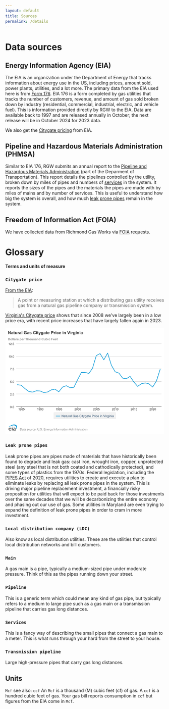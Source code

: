 ```yaml
---
layout: default
title: Sources 
permalink: /details
---
```


# Data sources

## Energy Information Agency (EIA)
The EIA is an organization under the Department of Energy that tracks information about energy use in the US, including prices, amount sold, power plants, utilities, and a lot more. The primary data from the EIA used here is from [Form 176][EIA 176]. EIA 176 is a form completed by gas utilities that tracks the number of customers, revenue, and amount of gas sold broken down by industry (residential, commercial, industrial, electric, and vehicle fuel). This is information provided directly by RGW to the EIA. Data are available back to 1997 and are released annually in October; the next release will be in October 2024 for 2023 data.

We also get the [Citygate pricing](#citygate-price) from EIA.

## Pipeline and Hazardous Materials Administration (PHMSA)

Similar to EIA 176, RGW submits an annual report to the [Pipeline and Hazardous Materials Administration][PHMSA] (part of the Deparment of Transportation). This report details the pipelines controlled by the utility, broken down by miles of pipes and numbers of [services](#services) in the system. It reports the sizes of the pipes and the materials the pipes are made with by miles of mains and by number of services. This is useful to understand how big the system is overall, and how much [leak prone pipes](#leak-prone-pipes) remain in the system.

## Freedom of Information Act (FOIA)

We have collected data from Richmond Gas Works via [FOIA][FOIA] requests.


# Glossary
**Terms and units of measure**

### `Citygate price`
[From the EIA][definitions]: 
> A point or measuring station at which a distributing gas utility receives gas from a natural gas pipeline company or transmission system.

[Virginia's Citygate price][VA citygate] shows that since 2008 we've largely been in a low price era, with recent price increases that have largely fallen again in 2023.

![VA Citygate price - annual](assets/va_citygate.png)

### `Leak prone pipes`
Leak prone pipes are pipes made of materials that have historically been found to degrade and leak gas: cast iron, wrought iron, copper, unprotected steel (any steel that is not both coated and cathodically protected), and some types of plastics from the 1970s. Federal legislation, including the [PIPES Act][PIPES Act] of 2020, requires utilities to create and execute a plan to eliminate leaks by replacing all leak prone pipes in the system. This is driving major pipeline replacement investment, a financially risky proposition for utilities that will expect to be paid back for those investments over the same decades that we will be decarbonizing the entire economy and phasing out our use of gas. Some utilities in Maryland are even trying to expand the definition of leak prone pipes in order to cram in more investment. 

### `Local distribution company (LDC)`
Also know as local distribution utilities. These are the utilities that control local distribution networks and bill customers. 

### `Main`
A gas main is a pipe, typically a medium-sized pipe under moderate pressure. Think of this as the pipes running down your street.

### `Pipeline`
This is a generic term which could mean any kind of gas pipe, but typically refers to a medium to large pipe such as a gas main or a transmission pipeline that carries gas long distances.

### `Services`
This is a fancy way of describing the small pipes that connect a gas main to a meter. This is what runs through your hard from the street to your house.

### `Transmission pipeline`
Large high-pressure pipes that carry gas long distances.

## Units
`Mcf`
see also: `ccf`
An `Mcf` is a thousand (M) cubic feet (cf) of gas. A `ccf` is a hundred cubic feet of gas. Your gas bill reports consumption in `ccf` but figures from the EIA come in `Mcf`. 



[definitions]: https://www.eia.gov/dnav/ng/TblDefs/ng_pri_sum_tbldef2.asp
[VA citygate]: https://www.eia.gov/dnav/ng/hist/n3050va3A.htm
[EIA 176]: https://www.eia.gov/naturalgas/ngqs/#?year1=2019&year2=2022&company=Name
[PHMSA]: https://www.phmsa.dot.gov/data-and-statistics/pipeline/pipeline-mileage-and-facilities
[FOIA]: https://www.opengovva.org/virginias-foia-resources
[PIPES Act]: https://pipelinesafety.dot.gov/sites/phmsa.dot.gov/files/2022-03/Section_114_Webinar.pdf